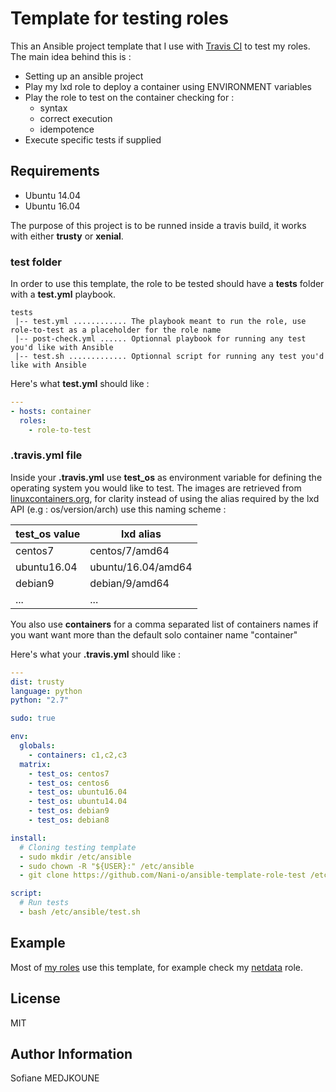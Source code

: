 Template for testing roles
==========================

This an Ansible project template that I use with [Travis CI](https://travis-ci.org/) to test my roles. The main idea behind this is :

  - Setting up an ansible project
  - Play my lxd role to deploy a container using ENVIRONMENT variables
  - Play the role to test on the container checking for :
    - syntax
    - correct execution
    - idempotence
  - Execute specific tests if supplied

Requirements
------------

  - Ubuntu 14.04
  - Ubuntu 16.04

The purpose of this project is to be runned inside a travis build, it works with either **trusty** or **xenial**.

### test folder

In order to use this template, the role to be tested should have a **tests** folder with a **test.yml** playbook.

```
tests
 |-- test.yml ............ The playbook meant to run the role, use role-to-test as a placeholder for the role name
 |-- post-check.yml ...... Optionnal playbook for running any test you'd like with Ansible
 |-- test.sh ............. Optionnal script for running any test you'd like with Ansible
```

Here's what **test.yml** should like :

```YAML
---
- hosts: container
  roles:
    - role-to-test
```

### .travis.yml file

Inside your **.travis.yml** use **test_os** as environment variable for defining the operating system you would like to test.
The images are retrieved from [linuxcontainers.org](https://images.linuxcontainers.org), for clarity instead of using the alias required by the lxd API (e.g : os/version/arch) use this naming scheme :

test_os value | lxd alias
------------- | ---------
centos7 | centos/7/amd64
ubuntu16.04 | ubuntu/16.04/amd64
debian9 | debian/9/amd64
... | ...

You also use **containers** for a comma separated list of containers names if you want want more than the default solo container name "container"

Here's what your **.travis.yml** should like :

```YAML
---
dist: trusty
language: python
python: "2.7"

sudo: true

env:
  globals:
    - containers: c1,c2,c3
  matrix:
    - test_os: centos7
    - test_os: centos6
    - test_os: ubuntu16.04
    - test_os: ubuntu14.04
    - test_os: debian9
    - test_os: debian8

install:
  # Cloning testing template
  - sudo mkdir /etc/ansible
  - sudo chown -R "${USER}:" /etc/ansible
  - git clone https://github.com/Nani-o/ansible-template-role-test /etc/ansible

script:
  # Run tests
  - bash /etc/ansible/test.sh
```

Example
-------

Most of [my roles](https://github.com/search?q=user%3ANani-o+ansible-role&type=Repositories) use this template, for example check my [netdata](https://github.com/Nani-o/ansible-role-netdata) role.

License
-------

MIT

Author Information
------------------

Sofiane MEDJKOUNE

